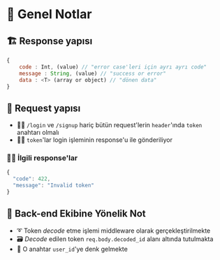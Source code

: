 # 📝 Genel Notlar

## 🏗️ Response yapısı

```javascript
{
    code : Int, (value) // "error case'leri için ayrı ayrı code"
    message : String, (value) // "success or error"
    data : <T> (array or object) // "dönen data"
}
```

## 💌 Request yapısı

* 👮‍♀️ `/login` ve `/signup` hariç bütün request'lerin `header`'ında `token` anahtarı olmalı
* 👷‍♀️ `token`'lar login işleminin response'u ile gönderiliyor

### 👩‍⚖️ İlgili response'lar

```javascript
{
  "code": 422,
  "message": "Invalid token"
}
```

## 📢 Back-end Ekibine Yönelik Not

* ➰ Token _decode_ etme işlemi middleware olarak gerçekleştirilmekte
* 🗃️ _Decode_ edilen token `req.body.decoded_id` alanı altında tutulmakta
* 🔑 O anahtar `user_id`'ye denk gelmekte

